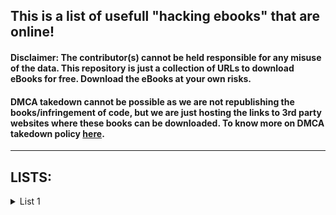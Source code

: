 ## This is a list of usefull "hacking ebooks" that are online!

#### Disclaimer: The contributor(s) cannot be held responsible for any misuse of the data. This repository is just a collection of URLs to download eBooks for free. Download the eBooks at your own risks. 

#### DMCA takedown cannot be possible as we are not republishing the books/infringement of code, but we are just hosting the links to 3rd party websites where these books can be downloaded. To know more on DMCA takedown policy [here](https://help.github.com/articles/dmca-takedown-policy/).

----

## LISTS:

<details closed>
<summary>List 1</summary>
<br>
----------

### Network Pentesting
- [Wireshark Essentilals](https://github.com/cyberh3x/books/blob/master/9781783554638-WIRESHARK_ESSENTIALS.pdf)
- [Mastering Wireshark](https://github.com/cyberh3x/books/blob/master/9781783989522-MASTERING_WIRESHARK.pdf)

### Defensive Security
- [Holistic Info-Sec for Web Developers - Fascicle 0](https://f0.holisticinfosecforwebdevelopers.com/)
- [Holistic Info-Sec for Web Developers - Fascicle 1](https://f1.holisticinfosecforwebdevelopers.com/)
- [OWASP Hacking Tutorials and Web App Protection](https://www.owasp.org/images/d/d0/Web_Services_Hacking_and_Hardening.pdf)
- [Threat Modeling - Designing for Security](https://news.asis.io/sites/default/files/Threat%20Modeling.pdf)

----------

### Offensive Security

- **Backtrack**
  - [Hack your Friend using Backtrack](http://hackerspace.cs.rutgers.edu/library/bt5tutorials/HackYourFriend.pdf)
- **Kali Linux**
  - [Kali Linux Revealed Book](https://kali.training/)
  - [Windows Pentesting with Kali Linux v2](https://github.com/cyberh3x/books/blob/master/9781782168492-KALI_LINUX_2_WINDOWS_PENETRATION_TESTING.pdf)
- **Hacking**
  - [Advanced SQL Injection Hacking and Guide](https://defcon.org/images/defcon-17/dc-17-presentations/defcon-17-joseph_mccray-adv_sql_injection.pdf)
  - [A Beginners Guide To Hacking Computer Systems](http://www.mediafire.com/download/dyewn6f3r3olnuw/A+Beginners+Guide+To+Hacking+Computer+Systems.zip)
  - [Blind SQL Injection Discovery & Exploitation](http://blueinfy.com/wp/blindsql.pdf)
  - [CEH – Hacking Database Secrets and Exploit](http://repo.thehackademy.net/depot_cehv6/)
  - [Ethical Hacking Complete E-book for Beginners](http://pdf.textfiles.com/security/palmer.pdf)
  - [Hackers High School 13 Complete Hacking Ebooks](http://www.mediafire.com/download/u2akquvibe6ia13/Hackers+High+School+13+Complete+Hacking+E-books.rar)
  - [Hacking attacks and Examples Test](http://www.mediafire.com/download/dpysbzboord42lo/Hacking+attacks+and+Examples+Test.zip)
  - [Hacking into Computer Systems](http://www.academia.edu/1153769/Hacking_into_computer_systems_-_a_beginners_guide)
  - [Hackers' Secrets](http://www.onlinepot.org/security/HackersSecrets.pdf)
- **Operating Systems**
  - **Windows**
     - [Modern Windows Exploit Development](https://userscloud.com/9ifscj08wllu)
- **Web & WebApp**
  - [501 Website Hacking Secrets](http://www.mediafire.com/download/da8nhq8oh5iddae/501+Website+Hacking+Secrets.zip)
  - [Cross Site Scripting and Hacking Websites](http://www.objectif-securite.ch/research/xss_security_days.pdf)
  - [Dangerous Google Hacking Database and Attacks](http://www.mediafire.com/download/s3535s2yg1w26u7/Dangerours+Google+Hacking+Database+and+Attacks.zip)
  - [Hack any Website, Complete Web App Hacking](https://www.defcon.org/images/defcon-11/dc-11-presentations/dc-11-Gentil/dc-11-gentil.pdf)
  - [Hacking Website Database and owning systems](http://www.blackhat.com/presentations/bh-europe-07/Cerrudo/Whitepaper/bh-eu-07-cerrudo-WP-up.pdf)
  - [Internet Advanced Denial of Service (DDOS) Attack](http://www.mediafire.com/download/b4jmyl022rh48c0/Internet+Advanced+Denial+of+Service+%28DDOS%29+Attack.zip)
  - [Internet Security Technology and Hacking](http://www.mediafire.com/download/7tk860o8n777iqa/Internet+Security+Technology+and+Hacking.zip)
  - [The Web Application Hacker's Handbook](https://leaksource.files.wordpress.com/2014/08/the-web-application-hackers-handbook.pdf)
  - [Vulnerability Exploit & website Hacking for Dummies](http://www.mediafire.com/download/j8cvosmvcb4vpw9/Vulnerability+Exploitation+%26+website+Hacking+for+Dummies.rar)
  - [Web App Hacking (Hackers Handbook)](http://www.mediafire.com/download/c7b18vtpc77sysi/Web+App+Hacking+%28Hackers+Handbook%29.zip)
  - [XSS, Vulnerability Exploitation & Website Hacking](http://www.cis.syr.edu/~wedu/seed/Labs/Attacks_XSS/XSS.pdf)

----------

### Programming Languages
- **Python**
  - [Violent Python : A Cookbook for Hackers (2013)](https://github.com/reconSF/python/blob/master/Syngress.Violent.Python.a.Cookbook.for.Hackers.2013.pdf)

----------

### Reverse Engineering
- [Reverse Engineering Hacking and Cracking](https://media.blackhat.com/bh-dc-11/Grand/BlackHat_DC_2011_Grand-Workshop.pdf)
- [Reverse Engineering for Beginners ](http://www.t-gr.com/fotis/books/re.pdf)

----------

### Virus Botnet and Malware
- [Black Book of Viruses and Hacking](http://www.mediafire.com/download/c8ilcobmyiqooyp/Black+Book+of+Viruses+and+Hacking.zip)
- [Computer Hacking & Malware Attacks for Dummies](http://www.mediafire.com/download/8derf9dueyq64i5/Computer+Viruses%2C+Hacking+and+Malware+attacks+for+Dummies.zip)


> NOTE: This list is from the repo - https://github.com/Hack-with-Github/Free-Security-eBooks

</details>
